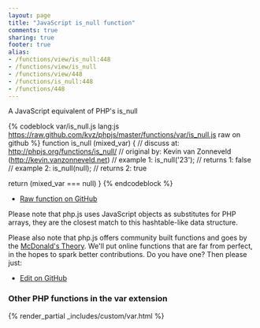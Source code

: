```yaml
---
layout: page
title: "JavaScript is_null function"
comments: true
sharing: true
footer: true
alias:
- /functions/view/is_null:448
- /functions/view/is_null
- /functions/view/448
- /functions/is_null:448
- /functions/448
---
```

<!-- Generated by Rakefile:build -->
A JavaScript equivalent of PHP's is_null

{% codeblock var/is_null.js lang:js https://raw.github.com/kvz/phpjs/master/functions/var/is_null.js raw on github %}
function is_null (mixed_var) {
  //  discuss at: http://phpjs.org/functions/is_null/
  // original by: Kevin van Zonneveld (http://kevin.vanzonneveld.net)
  //   example 1: is_null('23');
  //   returns 1: false
  //   example 2: is_null(null);
  //   returns 2: true

  return (mixed_var === null)
}
{% endcodeblock %}

 - [Raw function on GitHub](https://github.com/kvz/phpjs/blob/master/functions/var/is_null.js)

Please note that php.js uses JavaScript objects as substitutes for PHP arrays, they are 
the closest match to this hashtable-like data structure. 

Please also note that php.js offers community built functions and goes by the 
[McDonald's Theory](https://medium.com/what-i-learned-building/9216e1c9da7d). We'll put online 
functions that are far from perfect, in the hopes to spark better contributions. 
Do you have one? Then please just: 

 - [Edit on GitHub](https://github.com/kvz/phpjs/edit/master/functions/var/is_null.js)


### Other PHP functions in the var extension
{% render_partial _includes/custom/var.html %}
